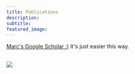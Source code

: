 ```yaml
---
title: Publications
description:
subtitle:
featured_image:
---
```


[Marc's Google Scholar :)](https://scholar.google.com/citations?user=DVftIaYAAAAJ&hl=en&oi=sra) It's just easier this way.
<br>
<br>

![](/images/avatar.jpg)